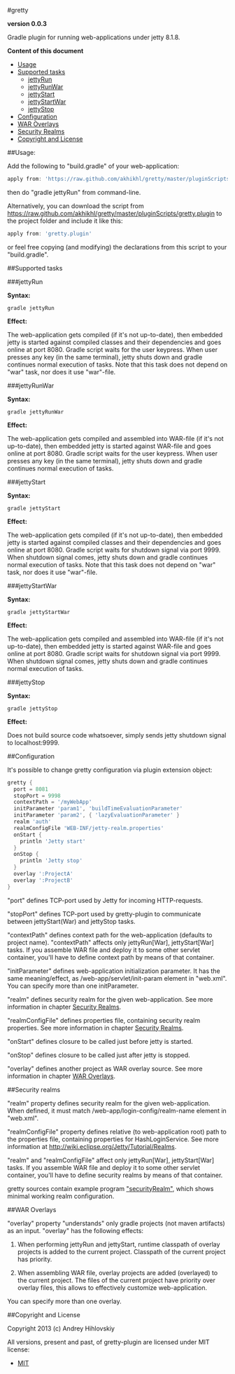 #gretty

**version 0.0.3**

Gradle plugin for running web-applications under jetty 8.1.8.

**Content of this document**

* [Usage](#usage)
* [Supported tasks](#supported-tasks)
  * [jettyRun](#jettyrun)
  * [jettyRunWar](#jettyrunwar)
  * [jettyStart](#jettystart)
  * [jettyStartWar](#jettystartwar)
  * [jettyStop](#jettystop)
* [Configuration](#configuration)
* [WAR Overlays](#war-overlays)
* [Security Realms](#security-realms)
* [Copyright and License](#copyright-and-license)

##Usage:

Add the following to "build.gradle" of your web-application:


```groovy
apply from: 'https://raw.github.com/akhikhl/gretty/master/pluginScripts/gretty.plugin'
```

then do "gradle jettyRun" from command-line.

Alternatively, you can download the script from https://raw.github.com/akhikhl/gretty/master/pluginScripts/gretty.plugin 
to the project folder and include it like this:

```groovy
apply from: 'gretty.plugin'
```

or feel free copying (and modifying) the declarations from this script to your "build.gradle".

##Supported tasks

###jettyRun

**Syntax:**

```shell
gradle jettyRun
```

**Effect:**

The web-application gets compiled (if it's not up-to-date), then embedded jetty is started
against compiled classes and their dependencies and goes online at port 8080. 
Gradle script waits for the user keypress. When user presses any key 
(in the same terminal), jetty shuts down and gradle continues normal execution of tasks.
Note that this task does not depend on "war" task, nor does it use "war"-file.

###jettyRunWar

**Syntax:**

```shell
gradle jettyRunWar
```

**Effect:**

The web-application gets compiled and assembled into WAR-file (if it's not up-to-date), then embedded jetty is started
against WAR-file and goes online at port 8080. Gradle script waits for the user keypress. When user presses any key 
(in the same terminal), jetty shuts down and gradle continues normal execution of tasks.

###jettyStart

**Syntax:**

```shell
gradle jettyStart
```

**Effect:**

The web-application gets compiled (if it's not up-to-date), then embedded jetty is started
against compiled classes and their dependencies and goes online at port 8080. 
Gradle script waits for shutdown signal via port 9999.
When shutdown signal comes, jetty shuts down and gradle continues normal execution of tasks.
Note that this task does not depend on "war" task, nor does it use "war"-file.

###jettyStartWar

**Syntax:**

```shell
gradle jettyStartWar
```

**Effect:**

The web-application gets compiled and assembled into WAR-file (if it's not up-to-date), then embedded jetty is started
against WAR-file and goes online at port 8080. Gradle script waits for shutdown signal via port 9999.
When shutdown signal comes, jetty shuts down and gradle continues normal execution of tasks.

###jettyStop

**Syntax:**

```shell
gradle jettyStop
```

**Effect:**

Does not build source code whatsoever, simply sends jetty shutdown signal to localhost:9999.

##Configuration

It's possible to change gretty configuration via plugin extension object:

```groovy
gretty {
  port = 8081
  stopPort = 9998
  contextPath = '/myWebApp'
  initParameter 'param1', 'buildTimeEvaluationParameter'
  initParameter 'param2', { 'lazyEvaluationParameter' }
  realm 'auth'
  realmConfigFile 'WEB-INF/jetty-realm.properties'
  onStart {
    println 'Jetty start'
  }
  onStop {
    println 'Jetty stop'
  }
  overlay ':ProjectA'
  overlay ':ProjectB'
}
```

"port" defines TCP-port used by Jetty for incoming HTTP-requests.

"stopPort" defines TCP-port used by gretty-plugin to communicate between jettyStart(War) and jettyStop tasks.

"contextPath" defines context path for the web-application (defaults to project name). "contextPath" affects 
only jettyRun[War], jettyStart[War] tasks. If you assemble WAR file and deploy it
to some other servlet container, you'll have to define context path by means of that container.

"initParameter" defines web-application initialization parameter. It has the same meaning/effect, 
as /web-app/servlet/init-param element in "web.xml". You can specify more than one initParameter.

"realm" defines security realm for the given web-application. See more information in chapter [Security Realms](#security-realms).

"realmConfigFile" defines properties file, containing security realm properties. See more information in chapter [Security Realms](#security-realms).

"onStart" defines closure to be called just before jetty is started.

"onStop" defines closure to be called just after jetty is stopped.

"overlay" defines another project as WAR overlay source. See more information in chapter [WAR Overlays](#war-overlays).

##Security realms

"realm" property defines security realm for the given web-application. When defined, it must match 
/web-app/login-config/realm-name element in "web.xml".

"realmConfigFile" property defines relative (to web-application root) path to the properties file, 
containing properties for HashLoginService. See more information at http://wiki.eclipse.org/Jetty/Tutorial/Realms.

"realm" and "realmConfigFile" affect only jettyRun[War], jettyStart[War] tasks. If you assemble WAR file and deploy it
to some other servlet container, you'll have to define security realms by means of that container.

gretty sources contain example program ["securityRealm"](https://github.com/akhikhl/gretty/tree/master/examples/securityRealm),
which shows minimal working realm configuration.

##WAR Overlays

"overlay" property "understands" only gradle projects (not maven artifacts) as an input. "overlay" has the following effects:

1. When performing jettyRun and jettyStart, runtime classpath of overlay projects is added to the current project.
   Classpath of the current project has priority.

2. When assembling WAR file, overlay projects are added (overlayed) to the current project. The files of the current 
   project have priority over overlay files, this allows to effectively customize web-application.

You can specify more than one overlay.

##Copyright and License

Copyright 2013 (c) Andrey Hihlovskiy

All versions, present and past, of gretty-plugin are licensed under MIT license:

* [MIT](http://opensource.org/licenses/MIT)
